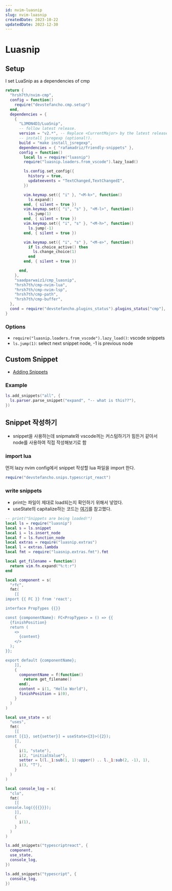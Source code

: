 ```yaml
---
id: nvim-luasnip
slug: nvim-luasnip
createdDate: 2023-10-22
updatedDate: 2023-12-30
---
```


# Luasnip

## Setup

I set LuaSnip as a dependencies of cmp
```lua
return {
  "hrsh7th/nvim-cmp",
  config = function()
    require("devstefancho.cmp.setup")
  end,
  dependencies = {
    {
      "L3MON4D3/LuaSnip",
      -- follow latest release.
      version = "v2.*", -- Replace <CurrentMajor> by the latest released major (first number of latest release)
      -- install jsregexp (optional!).
      build = "make install_jsregexp",
      dependencies = { "rafamadriz/friendly-snippets" },
      config = function()
        local ls = require("luasnip")
        require("luasnip.loaders.from_vscode").lazy_load()

        ls.config.set_config({
          history = true,
          updateevents = "TextChanged,TextChangedI",
        })

        vim.keymap.set({ "i" }, "<M-k>", function()
          ls.expand()
        end, { silent = true })
        vim.keymap.set({ "i", "s" }, "<M-l>", function()
          ls.jump(1)
        end, { silent = true })
        vim.keymap.set({ "i", "s" }, "<M-h>", function()
          ls.jump(-1)
        end, { silent = true })

        vim.keymap.set({ "i", "s" }, "<M-e>", function()
          if ls.choice_active() then
            ls.change_choice(1)
          end
        end, { silent = true })

      end,
    },
    "saadparwaiz1/cmp_luasnip",
    "hrsh7th/cmp-nvim-lua",
    "hrsh7th/cmp-nvim-lsp",
    "hrsh7th/cmp-path",
    "hrsh7th/cmp-buffer",
  },
  cond = require("devstefancho.plugins_status").plugins_status["cmp"],
}
```

### Options
- `require("luasnip.loaders.from_vscode").lazy_load()`: vscode snippets
- `ls.jump(1)`: select next snippet node, -1 is previous node


## Custom Snippet
- [Adding Snippets](https://github.com/L3MON4D3/LuaSnip/blob/master/DOC.md#adding-snippets)

### Example
```lua
ls.add_snippets("all", {
  ls.parser.parse_snippet("expand", "-- what is this??"),
})
```

## Snippet 작성하기
- snippet을 사용하는데 snipmate와 vscode꺼는 커스텀하기가 힘든거 같아서 node를 사용하여 직접 작성해보기로 함

### import lua
먼저 lazy nvim config에서 snippet 작성할 lua 파일을 import 한다.
```lua
require("devstefancho.snips.typescript_react")
```

### write snippets
- print는 파일이 제대로 load되는지 확인하기 위해서 넣었다.
- useState의 capitalize하는 코드는 [여기](https://github.com/L3MON4D3/LuaSnip/discussions/538)를 참고했다.
```lua
-- print("Snippets are being loaded!")
local ls = require("luasnip")
local s = ls.snippet
local i = ls.insert_node
local f = ls.function_node
local extras = require("luasnip.extras")
local l = extras.lambda
local fmt = require("luasnip.extras.fmt").fmt

local get_filename = function()
  return vim.fn.expand("%:t:r")
end

local component = s(
  "rfc",
  fmt(
    [[
import {{ FC }} from 'react';

interface PropTypes {{}}

const {componentName}: FC<PropTypes> = () => {{
  {finishPosition}
  return (
    <>
      {content}
    </>
  );
}};

export default {componentName};
    ]],
    {
      componentName = f(function()
        return get_filename()
      end),
      content = i(1, "Hello World"),
      finishPosition = i(0),
    }
  )
)

local use_state = s(
  "uses",
  fmt(
    [[
const [{1}, set{setter}] = useState<{3}>({2});
    ]],
    {
      i(1, "state"),
      i(2, "initialValue"),
      setter = l(l._1:sub(1, 1):upper() .. l._1:sub(2, -1), 1),
      i(3, "T"),
    }
  )
)

local console_log = s(
  "clo",
  fmt(
    [[
console.log({{{}}});
    ]],
    {
      i(1),
    }
  )
)

ls.add_snippets("typescriptreact", {
  component,
  use_state,
  console_log,
})

ls.add_snippets("typescript", {
  console_log,
})
```
